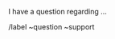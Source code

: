 <!-- One-sentence description of your question -->
I have a question regarding ...

<!-- More text here, if desired. Don't write a novel ;) -->

<!-- Label as question; you can add more labels here if you want -->
/label ~question ~support
